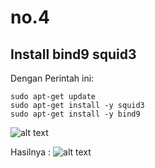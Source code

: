 # no.4

## Install bind9 squid3
Dengan Perintah ini:
```
sudo apt-get update
sudo apt-get install -y squid3
sudo apt-get install -y bind9
```
![alt text](https://github.com/ariya01/Cloud/blob/master/no.4/gambar/Screenshot%20from%202018-03-13%2007-09-09.png)

Hasilnya :
![alt text](https://github.com/ariya01/Cloud/blob/master/no.4/gambar/Screenshot%20from%202018-03-13%2007-09-37.png)